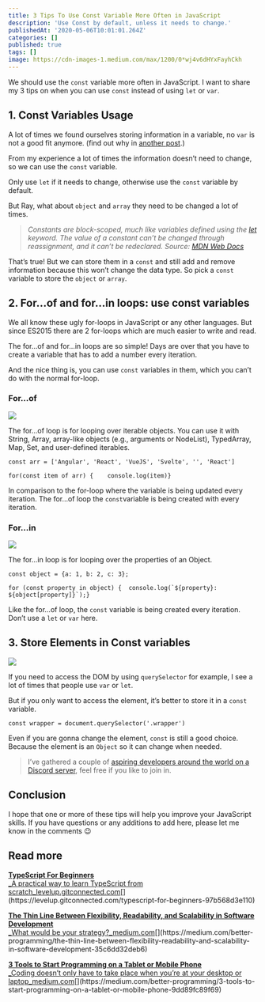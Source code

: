 ```yaml
---
title: 3 Tips To Use Const Variable More Often in JavaScript
description: 'Use Const by default, unless it needs to change.'
publishedAt: '2020-05-06T10:01:01.264Z'
categories: []
published: true
tags: []
image: https://cdn-images-1.medium.com/max/1200/0*wj4v6dHYxFayhCkh
---
```


We should use the `const` variable more often in JavaScript. I want to share my 3 tips on when you can use `const` instead of using `let` or `var`.

## 1\. Const Variables Usage

A lot of times we found ourselves storing information in a variable, no `var` is not a good fit anymore. (find out why in [another post](https://itnext.io/what-is-the-scope-in-javascript-a2add52bf9d8).)

From my experience a lot of times the information doesn’t need to change, so we can use the `const` variable.

Only use `let` if it needs to change, otherwise use the `const` variable by default.

But Ray, what about `object` and `array` they need to be changed a lot of times.

> _Constants are block-scoped, much like variables defined using the_ [_let_](https://developer.mozilla.org/en-US/docs/Web/JavaScript/Reference/Statements/let) _keyword. The value of a constant can’t be changed through reassignment, and it can’t be redeclared. Source:_ [_MDN Web Docs_](https://developer.mozilla.org/en-US/docs/Web/JavaScript/Reference/Statements/const)

That’s true! But we can store them in a `const` and still add and remove information because this won’t change the data type. So pick a `const` variable to store the `object` or `array`.

## 2\. For…of and for…in loops: use const variables

We all know these ugly for-loops in JavaScript or any other languages. But since ES2015 there are 2 for-loops which are much easier to write and read.

The for…of and for…in loops are so simple! Days are over that you have to create a variable that has to add a number every iteration.

And the nice thing is, you can use `const` variables in them, which you can’t do with the normal for-loop.

### For…of

![](https://cdn-images-1.medium.com/max/800/1*8LOQC7qJjfdVdZSopoapVw.png)

The for…of loop is for looping over iterable objects. You can use it with String, Array, array-like objects (e.g., arguments or NodeList), TypedArray, Map, Set, and user-defined iterables.

```
const arr = ['Angular', 'React', 'VueJS', 'Svelte', '', 'React']
```

```
for(const item of arr) {    console.log(item)}
```

In comparison to the for-loop where the variable is being updated every iteration. The for…of loop the `const`variable is being created with every iteration.

### For…in

![](https://cdn-images-1.medium.com/max/800/1*gIhGfeBzAtab2RxSCGLo-w.png)

The for…in loop is for looping over the properties of an Object.

```
const object = {a: 1, b: 2, c: 3};
```

```
for (const property in object) {  console.log(`${property}: ${object[property]}`);}
```

Like the for…of loop, the `const` variable is being created every iteration. Don’t use a `let` or `var` here.

## 3\. Store Elements in Const variables

![](https://cdn-images-1.medium.com/max/800/1*KquyP6coxIaXMg7KCQdmCA.png)

If you need to access the DOM by using `querySelector` for example, I see a lot of times that people use `var` or `let`.

But if you only want to access the element, it’s better to store it in a `const` variable.

```
const wrapper = document.querySelector('.wrapper')
```

Even if you are gonna change the element, `const` is still a good choice. Because the element is an `Object` so it can change when needed.

> I’ve gathered a couple of [aspiring developers around the world on a Discord server](https://mailchi.mp/fb82491d03f8/dev-by-rayray-discord-community), feel free if you like to join in.

## Conclusion

I hope that one or more of these tips will help you improve your JavaScript skills. If you have questions or any additions to add here, please let me know in the comments 😉

## Read more

[**TypeScript For Beginners**  
_A practical way to learn TypeScript from scratch_levelup.gitconnected.com](https://levelup.gitconnected.com/typescript-for-beginners-97b568d3e110 "https://levelup.gitconnected.com/typescript-for-beginners-97b568d3e110")[](https://levelup.gitconnected.com/typescript-for-beginners-97b568d3e110)

[**The Thin Line Between Flexibility, Readability, and Scalability in Software Development**  
_What would be your strategy?_medium.com](https://medium.com/better-programming/the-thin-line-between-flexibility-readability-and-scalability-in-software-development-35c6dd32deb6 "https://medium.com/better-programming/the-thin-line-between-flexibility-readability-and-scalability-in-software-development-35c6dd32deb6")[](https://medium.com/better-programming/the-thin-line-between-flexibility-readability-and-scalability-in-software-development-35c6dd32deb6)

[**3 Tools to Start Programming on a Tablet or Mobile Phone**  
_Coding doesn’t only have to take place when you’re at your desktop or laptop_medium.com](https://medium.com/better-programming/3-tools-to-start-programming-on-a-tablet-or-mobile-phone-9dd89fc89f69 "https://medium.com/better-programming/3-tools-to-start-programming-on-a-tablet-or-mobile-phone-9dd89fc89f69")[](https://medium.com/better-programming/3-tools-to-start-programming-on-a-tablet-or-mobile-phone-9dd89fc89f69)